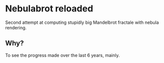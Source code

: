# Nebulabrot reloaded

Second attempt at computing stupidly big Mandelbrot fractale with nebula rendering.

## Why?

To see the progress made over the last 6 years, mainly.
